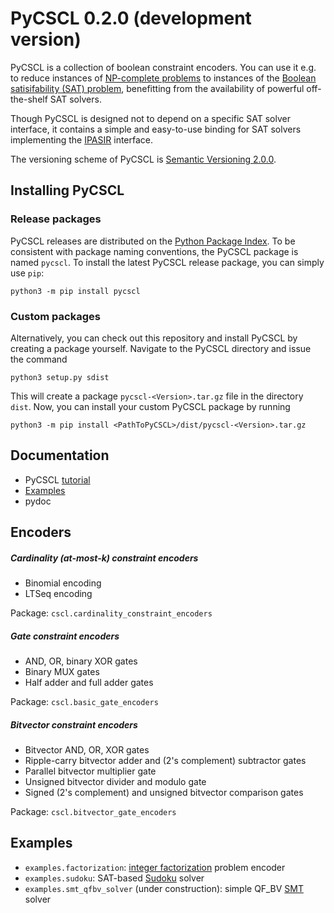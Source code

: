# PyCSCL 0.2.0 (development version)

PyCSCL is a collection of boolean constraint encoders. You can use it
e.g. to reduce instances of
[NP-complete problems](https://en.wikipedia.org/wiki/NP-completeness) to instances
of the
[Boolean satisifability (SAT) problem](https://en.wikipedia.org/wiki/Boolean_satisfiability_problem),
benefitting from the availability of powerful off-the-shelf SAT
solvers.

Though PyCSCL is designed not to depend on a specific SAT solver interface,
it contains a simple and easy-to-use binding for
SAT solvers implementing the 
[IPASIR](https://github.com/biotomas/ipasir) interface.

The versioning scheme of PyCSCL is [Semantic Versioning 2.0.0](https://semver.org).

## Installing PyCSCL

### Release packages

PyCSCL releases are distributed on the [Python Package Index](https://pypi.org/project/pycscl/).
To be consistent with package naming conventions, the PyCSCL package is named `pycscl`.
To install the latest PyCSCL release package, you can simply use `pip`:

```
python3 -m pip install pycscl
```

### Custom packages

Alternatively, you can check out this repository and install PyCSCL
by creating a package yourself. Navigate to the PyCSCL directory and issue the command

```
python3 setup.py sdist 
```

This will create a package `pycscl-<Version>.tar.gz` file in the
directory `dist`. Now, you can install your custom PyCSCL package 
by running

```
python3 -m pip install <PathToPyCSCL>/dist/pycscl-<Version>.tar.gz
```

## Documentation

* PyCSCL [tutorial](Tutorial.md)
* [Examples](#examples)
* pydoc

## Encoders

##### Cardinality (at-most-k) constraint encoders
- Binomial encoding
- LTSeq encoding

Package: `cscl.cardinality_constraint_encoders`

##### Gate constraint encoders
- AND, OR, binary XOR gates
- Binary MUX gates
- Half adder and full adder gates

Package: `cscl.basic_gate_encoders`

##### Bitvector constraint encoders
- Bitvector AND, OR, XOR gates
- Ripple-carry bitvector adder and (2's complement) subtractor gates
- Parallel bitvector multiplier gate
- Unsigned bitvector divider and modulo gate
- Signed (2's complement) and unsigned bitvector comparison gates

Package: `cscl.bitvector_gate_encoders`

## Examples
- `examples.factorization`: [integer factorization](https://en.wikipedia.org/wiki/Integer_factorization) problem encoder
- `examples.sudoku`: SAT-based [Sudoku](https://en.wikipedia.org/wiki/Sudoku) solver
- `examples.smt_qfbv_solver` (under construction): simple QF_BV
  [SMT](https://en.wikipedia.org/wiki/Satisfiability_modulo_theories) solver

